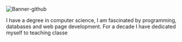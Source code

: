 ![Banner-github](https://github.com/user-attachments/assets/bc71554b-8db0-42a5-b77d-fd06bedf80ce)

I have a degree in computer science, I am fascinated by programming, databases and web page development. For a decade I have dedicated myself to teaching classe
